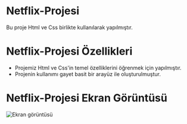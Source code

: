 # Netflix-Projesi

Bu proje Html ve Css birlikte kullanılarak yapılmıştır.





# Netflix-Projesi Özellikleri
<ul>
  <li> Projemiz Html ve Css'in temel özelliklerini öğrenmek için yapılmıştır.
</li>
 <li> Projenin kullanımı gayet basit bir arayüz ile oluşturulmuştur.</li>
</ul>





# Netflix-Projesi Ekran Görüntüsü
![Ekran görüntüsü](https://github.com/mehmet-adgzl22/netflix-projesi/assets/169144147/0eb6bb6a-1347-4e7e-945b-b5db3714ded1)
